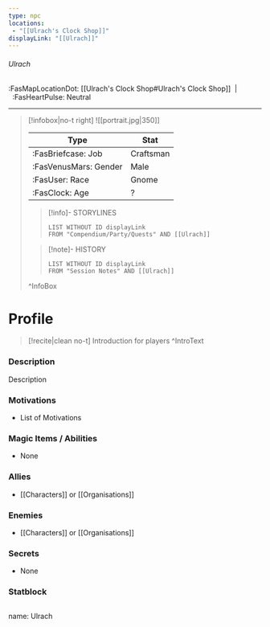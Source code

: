 ```yaml
---
type: npc
locations:
 - "[[Ulrach's Clock Shop]]"
displayLink: "[[Ulrach]]"
---
```

###### Ulrach
<span class="sub2">:FasMapLocationDot: [[Ulrach's Clock Shop#Ulrach's Clock Shop]]&nbsp;&nbsp;|&nbsp;&nbsp;:FasHeartPulse: Neutral </span>
___

> [!infobox|no-t right]
> ![[portrait.jpg|350]]
>
> | Type | Stat |
> | ---- | ---- |
> | :FasBriefcase: Job |  Craftsman |
> | :FasVenusMars: Gender | Male |
> | :FasUser: Race | Gnome |
> | :FasClock: Age | ? |
>
>> [!info]- STORYLINES
>>```dataview
>>LIST WITHOUT ID displayLink
>>FROM "Compendium/Party/Quests" AND [[Ulrach]]
>
>>[!note]- HISTORY
>>```dataview
>>LIST WITHOUT ID displayLink
>>FROM "Session Notes" AND [[Ulrach]]
>
>^InfoBox

# Profile

> [!recite|clean no-t]
>	Introduction for players
>^IntroText

### Description
Description

### Motivations
- List of Motivations

### Magic Items / Abilities
- None

### Allies
- [[Characters]] or [[Organisations]]

### Enemies
- [[Characters]] or [[Organisations]]

### Secrets
- None

### Statblock
>```statblock
name: Ulrach